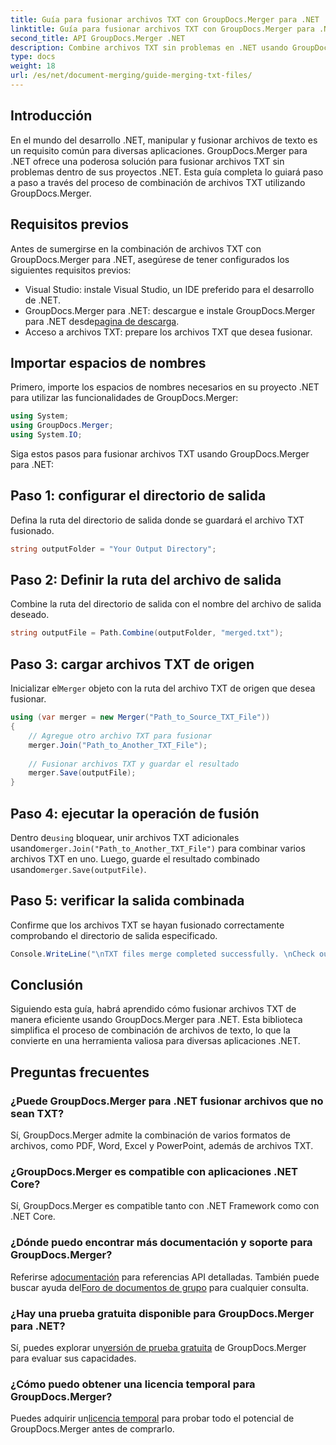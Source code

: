 ```yaml
---
title: Guía para fusionar archivos TXT con GroupDocs.Merger para .NET
linktitle: Guía para fusionar archivos TXT con GroupDocs.Merger para .NET
second_title: API GroupDocs.Merger .NET
description: Combine archivos TXT sin problemas en .NET usando GroupDocs.Merger. Guía paso a paso para desarrolladores. Documentación y soporte disponibles.
type: docs
weight: 18
url: /es/net/document-merging/guide-merging-txt-files/
---
```

## Introducción
En el mundo del desarrollo .NET, manipular y fusionar archivos de texto es un requisito común para diversas aplicaciones. GroupDocs.Merger para .NET ofrece una poderosa solución para fusionar archivos TXT sin problemas dentro de sus proyectos .NET. Esta guía completa lo guiará paso a paso a través del proceso de combinación de archivos TXT utilizando GroupDocs.Merger.
## Requisitos previos
Antes de sumergirse en la combinación de archivos TXT con GroupDocs.Merger para .NET, asegúrese de tener configurados los siguientes requisitos previos:
- Visual Studio: instale Visual Studio, un IDE preferido para el desarrollo de .NET.
-  GroupDocs.Merger para .NET: descargue e instale GroupDocs.Merger para .NET desde[pagina de descarga](https://releases.groupdocs.com/merger/net/).
- Acceso a archivos TXT: prepare los archivos TXT que desea fusionar.

## Importar espacios de nombres
Primero, importe los espacios de nombres necesarios en su proyecto .NET para utilizar las funcionalidades de GroupDocs.Merger:
```csharp
using System; 
using GroupDocs.Merger;
using System.IO;
```

Siga estos pasos para fusionar archivos TXT usando GroupDocs.Merger para .NET:
## Paso 1: configurar el directorio de salida
Defina la ruta del directorio de salida donde se guardará el archivo TXT fusionado.
```csharp
string outputFolder = "Your Output Directory";
```
## Paso 2: Definir la ruta del archivo de salida
Combine la ruta del directorio de salida con el nombre del archivo de salida deseado.
```csharp
string outputFile = Path.Combine(outputFolder, "merged.txt");
```
## Paso 3: cargar archivos TXT de origen
 Inicializar el`Merger` objeto con la ruta del archivo TXT de origen que desea fusionar.
```csharp
using (var merger = new Merger("Path_to_Source_TXT_File"))
{
    // Agregue otro archivo TXT para fusionar
    merger.Join("Path_to_Another_TXT_File");
    
    // Fusionar archivos TXT y guardar el resultado
    merger.Save(outputFile);
}
```
## Paso 4: ejecutar la operación de fusión
 Dentro de`using` bloquear, unir archivos TXT adicionales usando`merger.Join("Path_to_Another_TXT_File")` para combinar varios archivos TXT en uno. Luego, guarde el resultado combinado usando`merger.Save(outputFile)`.
## Paso 5: verificar la salida combinada
Confirme que los archivos TXT se hayan fusionado correctamente comprobando el directorio de salida especificado.
```csharp
Console.WriteLine("\nTXT files merge completed successfully. \nCheck output in {0}", outputFolder);
```

## Conclusión
Siguiendo esta guía, habrá aprendido cómo fusionar archivos TXT de manera eficiente usando GroupDocs.Merger para .NET. Esta biblioteca simplifica el proceso de combinación de archivos de texto, lo que la convierte en una herramienta valiosa para diversas aplicaciones .NET.

## Preguntas frecuentes
### ¿Puede GroupDocs.Merger para .NET fusionar archivos que no sean TXT?
Sí, GroupDocs.Merger admite la combinación de varios formatos de archivos, como PDF, Word, Excel y PowerPoint, además de archivos TXT.
### ¿GroupDocs.Merger es compatible con aplicaciones .NET Core?
Sí, GroupDocs.Merger es compatible tanto con .NET Framework como con .NET Core.
### ¿Dónde puedo encontrar más documentación y soporte para GroupDocs.Merger?
 Referirse a[documentación](https://reference.groupdocs.com/merger/net/) para referencias API detalladas. También puede buscar ayuda del[Foro de documentos de grupo](https://forum.groupdocs.com/c/merger/32) para cualquier consulta.
### ¿Hay una prueba gratuita disponible para GroupDocs.Merger para .NET?
 Sí, puedes explorar un[versión de prueba gratuita](https://releases.groupdocs.com/) de GroupDocs.Merger para evaluar sus capacidades.
### ¿Cómo puedo obtener una licencia temporal para GroupDocs.Merger?
 Puedes adquirir un[licencia temporal](https://purchase.groupdocs.com/temporary-license/) para probar todo el potencial de GroupDocs.Merger antes de comprarlo.